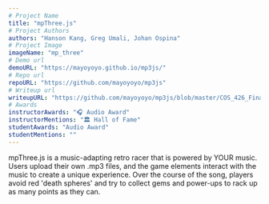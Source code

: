 ```yaml
---
# Project Name
title: "mpThree.js"
# Project Authors
authors: "Hanson Kang, Greg Umali, Johan Ospina"
# Project Image
imageName: "mp_three"
# Demo url
demoURL: "https://mayoyoyo.github.io/mp3js/"
# Repo url
repoURL: "https://github.com/mayoyoyo/mp3js"
# Writeup url
writeupURL: "https://github.com/mayoyoyo/mp3js/blob/master/COS_426_Final_Project_Report_mpthreejs.pdf"
# Awards
instructorAwards: "🎧 Audio Award"
instructorMentions: "🏛️ Hall of Fame"
studentAwards: "Audio Award"
studentMentions: ""
---
```

mpThree.js is a music-adapting retro racer that is powered by YOUR music. Users upload their own .mp3 files, and the game elements interact with the music to create a unique experience. Over the course of the song, players avoid red 'death spheres' and try to collect gems and power-ups to rack up as many points as they can.
